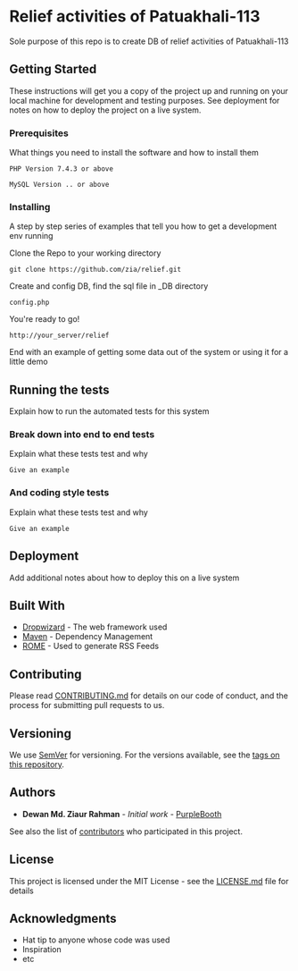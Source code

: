 # Relief activities of Patuakhali-113

Sole purpose of this repo is to create DB of relief activities of Patuakhali-113

## Getting Started

These instructions will get you a copy of the project up and running on your local machine for development and testing purposes. See deployment for notes on how to deploy the project on a live system.

### Prerequisites

What things you need to install the software and how to install them

```
PHP Version 7.4.3 or above
```
```
MySQL Version .. or above
```

### Installing

A step by step series of examples that tell you how to get a development env running

Clone the Repo to your working directory

```
git clone https://github.com/zia/relief.git
```

Create and config DB, find the sql file in _DB directory

```
config.php
```

You're ready to go!

```
http://your_server/relief
```

End with an example of getting some data out of the system or using it for a little demo

## Running the tests

Explain how to run the automated tests for this system

### Break down into end to end tests

Explain what these tests test and why

```
Give an example
```

### And coding style tests

Explain what these tests test and why

```
Give an example
```

## Deployment

Add additional notes about how to deploy this on a live system

## Built With

* [Dropwizard](http://www.dropwizard.io/1.0.2/docs/) - The web framework used
* [Maven](https://maven.apache.org/) - Dependency Management
* [ROME](https://rometools.github.io/rome/) - Used to generate RSS Feeds

## Contributing

Please read [CONTRIBUTING.md](https://gist.github.com/PurpleBooth/b24679402957c63ec426) for details on our code of conduct, and the process for submitting pull requests to us.

## Versioning

We use [SemVer](http://semver.org/) for versioning. For the versions available, see the [tags on this repository](https://github.com/your/project/tags). 

## Authors

* **Dewan Md. Ziaur Rahman** - *Initial work* - [PurpleBooth](https://github.com/zia)

See also the list of [contributors](https://github.com/zia/relief/contributors) who participated in this project.

## License

This project is licensed under the MIT License - see the [LICENSE.md](LICENSE.md) file for details

## Acknowledgments

* Hat tip to anyone whose code was used
* Inspiration
* etc

